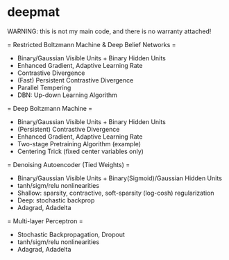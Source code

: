 deepmat
====
WARNING: this is not my main code, and there is no warranty attached!

= Restricted Boltzmann Machine & Deep Belief Networks =
 - Binary/Gaussian Visible Units + Binary Hidden Units
 - Enhanced Gradient, Adaptive Learning Rate
 - Contrastive Divergence
 - (Fast) Persistent Contrastive Divergence
 - Parallel Tempering
 - DBN: Up-down Learning Algorithm

= Deep Boltzmann Machine =
 - Binary/Gaussian Visible Units + Binary Hidden Units
 - (Persistent) Contrastive Divergence
 - Enhanced Gradient, Adaptive Learning Rate
 - Two-stage Pretraining Algorithm (example)
 - Centering Trick (fixed center variables only)

= Denoising Autoencoder (Tied Weights) =
 - Binary/Gaussian Visible Units + Binary(Sigmoid)/Gaussian Hidden Units
 - tanh/sigm/relu nonlinearities
 - Shallow: sparsity, contractive, soft-sparsity (log-cosh) regularization
 - Deep: stochastic backprop
 - Adagrad, Adadelta

= Multi-layer Perceptron =
 - Stochastic Backpropagation, Dropout
 - tanh/sigm/relu nonlinearities
 - Adagrad, Adadelta

